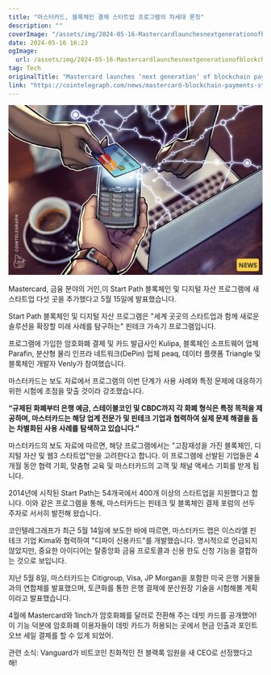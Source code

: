 ```yaml
---
title: "마스터카드, 블록체인 결제 스타트업 프로그램의 차세대 론칭"
description: ""
coverImage: "/assets/img/2024-05-16-Mastercardlaunchesnextgenerationofblockchainpaymentsstartupprogram_thumbnail.png"
date: 2024-05-16 16:23
ogImage: 
  url: /assets/img/2024-05-16-Mastercardlaunchesnextgenerationofblockchainpaymentsstartupprogram_thumbnail.png
tag: Tech
originalTitle: "Mastercard launches ‘next generation’ of blockchain payments startup program"
link: "https://cointelegraph.com/news/mastercard-blockchain-payments-startup-program"
---
```



![Mastercard Launches Next Generation of Blockchain Payments Startup Program](/assets/img/2024-05-16-Mastercardlaunchesnextgenerationofblockchainpaymentsstartupprogram_thumbnail.png)

Mastercard, 금융 분야의 거인,이 Start Path 블록체인 및 디지털 자산 프로그램에 새 스타트업 다섯 곳을 추가했다고 5월 15일에 발표했습니다.

Start Path 블록체인 및 디지털 자산 프로그램은 "세계 곳곳의 스타트업과 함께 새로운 솔루션을 확장할 미래 사례를 탐구하는" 핀테크 가속기 프로그램입니다.

<div class="content-ad"></div>

프로그램에 가입한 암호화폐 결제 및 카드 발급사인 Kulipa, 블록체인 소프트웨어 업체 Parafin, 분산형 물리 인프라 네트워크(DePin) 업체 peaq, 데이터 플랫폼 Triangle 및 블록체인 개발자 Venly가 참여했습니다.

마스터카드는 보도 자료에서 프로그램의 이번 단계가 사용 사례와 특정 문제에 대응하기 위한 시험에 초점을 맞출 것이라 강조했습니다.

**“규제된 화폐부터 은행 예금, 스테이블코인 및 CBDC까지 각 화폐 형식은 특정 목적을 제공하며, 마스터카드는 해당 업계 전문가 및 핀테크 기업과 협력하여 실제 문제 해결을 돕는 차별화된 사용 사례를 탐색하고 있습니다.”**

<div class="content-ad"></div>

마스터카드의 보도 자료에 따르면, 해당 프로그램에서는 "고잠재성을 가진 블록체인, 디지털 자산 및 웹3 스타트업"만을 고려한다고 합니다. 이 프로그램에 선발된 기업들은 4개월 동안 협력 기회, 맞춤형 교육 및 마스터카드의 고객 및 채널 액세스 기회를 받게 됩니다.

2014년에 시작된 Start Path는 54개국에서 400개 이상의 스타트업을 지원했다고 합니다. 이와 같은 프로그램을 통해, 마스터카드는 핀테크 및 블록체인 결제 포럼의 선두 주자로 서서히 발전해 왔습니다.

코인텔레그래프가 최근 5월 14일에 보도한 바에 따르면, 마스터카드 랩은 이스라엘 핀테크 기업 Kima와 협력하여 "디파이 신용카드"를 개발했습니다. 명시적으로 언급되지 않았지만, 중요한 아이디어는 탈중앙화 금융 프로토콜과 신용 한도 신청 기능을 결합하는 것으로 보입니다.

지난 5월 8일, 마스터카드는 Citigroup, Visa, JP Morgan을 포함한 미국 은행 거물들과의 연합체를 발표했으며, 토큰화를 통한 은행 결제에 분산원장 기술을 시험해볼 계획이라고 발표했습니다.

<div class="content-ad"></div>

4월에 Mastercard와 1inch가 암호화폐를 달러로 전환해 주는 데빗 카드를 공개했어! 이 기능 덕분에 암호화폐 이용자들이 데빗 카드가 허용되는 곳에서 현금 인출과 포인트 오브 세일 결제를 할 수 있게 되었어.

관련 소식: Vanguard가 비트코인 친화적인 전 블랙록 임원을 새 CEO로 선정했다고 해!